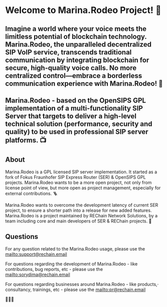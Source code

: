 # Welcome to Marina.Rodeo Project! 🛁

## Imagine a world where your voice meets the limitless potential of blockchain technology. Marina.Rodeo, the unparalleled decentralized SIP VoIP service, transcends traditional communication by integrating blockchain for secure, high-quality voice calls. No more centralized control—embrace a borderless communication experience with Marina.Rodeo! 🐝

## Marina.Rodeo - based on the OpenSIPS GPL implementation of a multi-functionality SIP Server that targets to deliver a high-level technical solution (performance, security and quality) to be used in professional SIP server platforms. 📺


## About

Marina.Rodeo is a GPL licensed SIP server implementation. It started as a fork of
Fokus Fraunhofer SIP Express Router (SER) & OpenSIPS GPL projects. Marina.Rodeo wants to be a more
open project, not only from license point of view, but more open as project
management, especially for external contributions. 🪜

Marina.Rodeo wants to overcome the development latency of current SER project,
to ensure a shorter path into a release for new added features.
Marina.Rodeo is a project maintained by REChain Network Solutions, 
by a team including core and main developers of SER & REChain projects. 🌈


## Questions

For any question related to the Marina.Rodeo usage, please use the
           <mailto:support@rechain.email>

For questions regarding the development of Marina.Rodeo - like contributions, bug
reports, etc - please use the
           <mailto:sorydima@rechain.email>

For questions regarding businesses around Marina.Rodeo - like products,·
consultancy, trainings, etc - please use the
           <mailto:pr@rechain.email>

🐾🐾🐾
